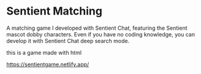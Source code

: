 # Sentient Matching
A matching game I developed with Sentient Chat, featuring the Sentient mascot dobby characters.
Even if you have no coding knowledge, you can develop it with Sentient Chat deep search mode.

this is a game made with html

https://sentientgame.netlify.app/
